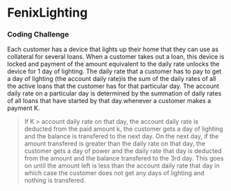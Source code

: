 # FenixLighting

### Coding Challenge
Each customer has a device that lights up their home that they can use as collateral for several loans. 
When a customer takes out a loan, this device is locked and payment of the amount equivalent to the daily rate unlocks the device for 1 day of lighting. 
The daily rate that a customer has to pay to get a day of lighting (the account daily rate)is the sum of the daily rates of all the active loans that the 
customer has for that particular day. The account daily rate on a particular day is determined by the summation of daily rates of all loans that have started by that day.whenever a customer makes a payment K.

> If K > account daily rate on that day, the account daily rate is deducted from the paid amount k, the customer gets a day of lighting and the balance is transfered to the next day. On the next day, if the amount transfered is greater than the daily rate on that day, the customer gets a day of power and the daily rate that day is deducted from the amount and the balance transfered to the 3rd day. This goes on until the amount left is less than the account daily rate that day in which case the customer does not get any days of lighting and nothing is transfered.